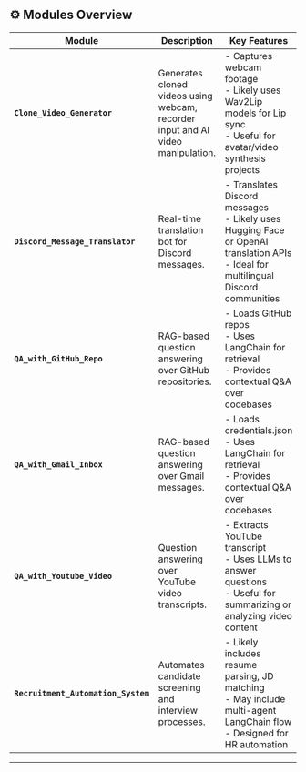 ## ⚙️ Modules Overview

| Module                          | Description                                                             | Key Features |
|---------------------------------|-------------------------------------------------------------------------|--------------|
| **`Clone_Video_Generator`**     | Generates cloned videos using webcam, recorder input and AI video manipulation.   | - Captures webcam footage<br>- Likely uses Wav2Lip models for Lip sync<br>- Useful for avatar/video synthesis projects |
| **`Discord_Message_Translator`**| Real-time translation bot for Discord messages.                         | - Translates Discord messages<br>- Likely uses Hugging Face or OpenAI translation APIs<br>- Ideal for multilingual Discord communities |
| **`QA_with_GitHub_Repo`**       | RAG-based question answering over GitHub repositories.                  | - Loads GitHub repos<br>- Uses LangChain for retrieval<br>- Provides contextual Q&A over codebases |
| **`QA_with_Gmail_Inbox`**       | RAG-based question answering over Gmail messages.                  | - Loads credentials.json<br>- Uses LangChain for retrieval<br>- Provides contextual Q&A over codebases |
| **`QA_with_Youtube_Video`**     | Question answering over YouTube video transcripts.                      | - Extracts YouTube transcript<br>- Uses LLMs to answer questions<br>- Useful for summarizing or analyzing video content |
| **`Recruitment_Automation_System`** | Automates candidate screening and interview processes.               | - Likely includes resume parsing, JD matching<br>- May include multi-agent LangChain flow<br>- Designed for HR automation |

---
